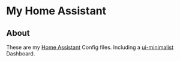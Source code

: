 # My Home Assistant

## About 
These are my [Home Assistant](https://www.home-assistant.io/) Config files. Including a [ui-minimalist](https://ui-lovelace-minimalist.github.io/UI/) Dashboard.